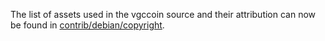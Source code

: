 The list of assets used in the vgccoin source and their attribution can now be found in [contrib/debian/copyright](../contrib/debian/copyright).
